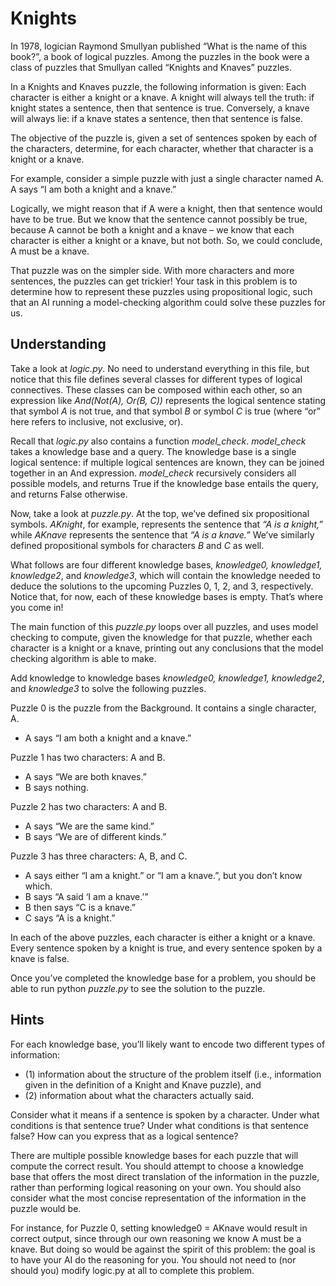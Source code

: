 # Knights
In 1978, logician Raymond Smullyan published “What is the name of this book?”, a book of logical puzzles. Among the puzzles in the book were a class of puzzles that Smullyan called “Knights and Knaves” puzzles.

In a Knights and Knaves puzzle, the following information is given: Each character is either a knight or a knave. A knight will always tell the truth: if knight states a sentence, then that sentence is true. Conversely, a knave will always lie: if a knave states a sentence, then that sentence is false.

The objective of the puzzle is, given a set of sentences spoken by each of the characters, determine, for each character, whether that character is a knight or a knave.

For example, consider a simple puzzle with just a single character named A. A says “I am both a knight and a knave.”

Logically, we might reason that if A were a knight, then that sentence would have to be true. But we know that the sentence cannot possibly be true, because A cannot be both a knight and a knave – we know that each character is either a knight or a knave, but not both. So, we could conclude, A must be a knave.

That puzzle was on the simpler side. With more characters and more sentences, the puzzles can get trickier! Your task in this problem is to determine how to represent these puzzles using propositional logic, such that an AI running a model-checking algorithm could solve these puzzles for us.

## Understanding
Take a look at *logic.py*. No need to understand everything in this file, but notice that this file defines several classes for different types of logical connectives. These classes can be composed within each other, so an expression like *And(Not(A), Or(B, C))* represents the logical sentence stating that symbol *A* is not true, and that symbol *B* or symbol *C* is true (where “or” here refers to inclusive, not exclusive, or).

Recall that *logic.py* also contains a function *model_check*. *model_check* takes a knowledge base and a query. The knowledge base is a single logical sentence: if multiple logical sentences are known, they can be joined together in an And expression. *model_check* recursively considers all possible models, and returns True if the knowledge base entails the query, and returns False otherwise.

Now, take a look at *puzzle.py*. At the top, we’ve defined six propositional symbols. *AKnight*, for example, represents the sentence that *“A is a knight,”* while *AKnave* represents the sentence that *“A is a knave.”* We’ve similarly defined propositional symbols for characters *B* and *C* as well.

What follows are four different knowledge bases, *knowledge0, knowledge1, knowledge2*, and *knowledge3*, which will contain the knowledge needed to deduce the solutions to the upcoming Puzzles 0, 1, 2, and 3, respectively. Notice that, for now, each of these knowledge bases is empty. That’s where you come in!

The main function of this *puzzle.py* loops over all puzzles, and uses model checking to compute, given the knowledge for that puzzle, whether each character is a knight or a knave, printing out any conclusions that the model checking algorithm is able to make.

Add knowledge to knowledge bases *knowledge0, knowledge1, knowledge2*, and *knowledge3* to solve the following puzzles.

Puzzle 0 is the puzzle from the Background. It contains a single character, A.
- A says “I am both a knight and a knave.”

Puzzle 1 has two characters: A and B.
- A says “We are both knaves.”
- B says nothing.

Puzzle 2 has two characters: A and B.
- A says “We are the same kind.”
- B says “We are of different kinds.”

Puzzle 3 has three characters: A, B, and C.
- A says either “I am a knight.” or “I am a knave.”, but you don’t know which.
- B says “A said ‘I am a knave.’”
- B then says “C is a knave.”
- C says “A is a knight.”

In each of the above puzzles, each character is either a knight or a knave. Every sentence spoken by a knight is true, and every sentence spoken by a knave is false.

Once you’ve completed the knowledge base for a problem, you should be able to run python *puzzle.py* to see the solution to the puzzle.

## Hints

For each knowledge base, you’ll likely want to encode two different types of information: 
- (1) information about the structure of the problem itself (i.e., information given in the definition of a Knight and Knave puzzle), and 
- (2) information about what the characters actually said.

Consider what it means if a sentence is spoken by a character. Under what conditions is that sentence true? Under what conditions is that sentence false? How can you express that as a logical sentence?

There are multiple possible knowledge bases for each puzzle that will compute the correct result. You should attempt to choose a knowledge base that offers the most direct translation of the information in the puzzle, rather than performing logical reasoning on your own. You should also consider what the most concise representation of the information in the puzzle would be.

For instance, for Puzzle 0, setting knowledge0 = AKnave would result in correct output, since through our own reasoning we know A must be a knave. But doing so would be against the spirit of this problem: the goal is to have your AI do the reasoning for you.
You should not need to (nor should you) modify logic.py at all to complete this problem.
